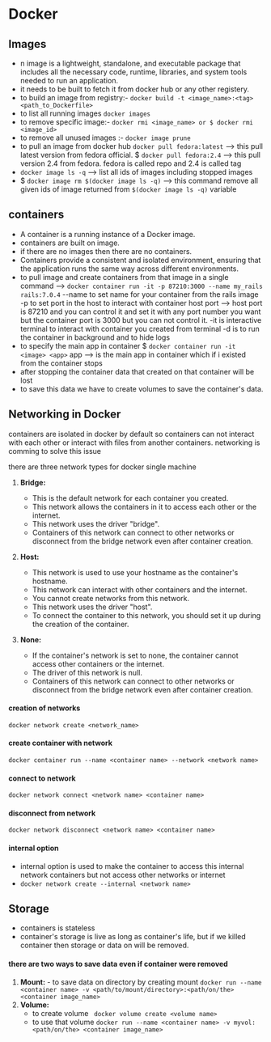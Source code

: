 # Docker 
## Images
  - n image is a lightweight, standalone, and executable package that includes all the necessary code, runtime, libraries, and system tools needed to run an application.
  - it needs to be built to fetch it from docker hub or any other registery.
  - to build an image from registry:-
      ``` docker build -t <image_name>:<tag> <path_to_Dockerfile> ```
  - to list all running images
      ``` docker images ```
  - to remove specific image:-
     ``` docker rmi <image_name> or $ docker rmi <image_id> ```
  - to remove all unused images :-
       ``` docker image prune ```
  - to pull an image from docker hub
     ``` docker pull fedora:latest ``` --> this pull latest version from fedora official. 
    $ ``` docker pull fedora:2.4 ```  --> this pull version 2.4 from fedora.
    fedora is called repo and 2.4 is called tag
  - ``` docker image ls -q ``` --> list all ids of images including stopped images
  - $ ``` docker image rm $(docker image ls -q) ``` --> this command remove all given ids of image returned from ` $(docker image ls -q) ` variable
## containers
  - A container is a running instance of a Docker image.
  - containers are built on image.
  - if there are no images then there are no containers.
  - Containers provide a consistent and isolated environment, ensuring that the application runs the same way across different environments.
  - to pull image and create containers from that image in a single command --> ``` docker container run -it -p 87210:3000 --name my_rails rails:7.0.4 ```
      --name to set name for your container from the rails image
      -p to set port in the host to interact with container host port --> host port is 87210 and you can control it and set it with any port number you want but the container port is 3000 but you can not control it.
      -it is interactive terminal to interact with container you created from terminal
      -d is to run the container in background and to hide logs
  - to specify the main app in container
      $ ``` docker container run -it <image> <app> ```
        app --> is the main app in container which if i existed from the container stops
  - after stopping the container data that created on that container will be lost
  - to save this data we have to create volumes to save the container's data.

    
## Networking in Docker
  containers are isolated in docker by default so containers can not interact with each other or interact with files from another containers.
  networking is comming to solve this issue

  there are three network types for docker single machine

1. **Bridge:**
   - This is the default network for each container you created.
   - This network allows the containers in it to access each other or the internet.
   - This network uses the driver "bridge".
   - Containers of this network can connect to other networks or disconnect from the bridge network even after container creation.

2. **Host:**
   - This network is used to use your hostname as the container's hostname.
   - This network can interact with other containers and the internet.
   - You cannot create networks from this network.
   - This network uses the driver "host".
   - To connect the container to this network, you should set it up during the creation of the container.

3. **None:**
   - If the container's network is set to none, the container cannot access other containers or the internet.
   - The driver of this network is null.
   - Containers of this network can connect to other networks or disconnect from the bridge network even after container creation.


#### creation of networks
  ``` docker network create <network_name> ```
#### create container with network 
  ``` docker container run --name <container name> --network <network name> ```
#### connect to network
  ``` docker network connect <network name> <container name> ```
#### disconnect from network
  ``` docker network disconnect <network name> <container name> ```
#### internal option
  - internal option is used to make the container to access this internal network containers but not access other networks or internet
  - ``` docker network create --internal <network name> ```

## Storage
 - containers is stateless
 - container's storage is live as long as container's life, but if we killed container then storage or data on will be removed.

 #### there are two ways to save data even if container were removed

   1. **Mount:**
     - to save data on directory by creating mount
      ``` docker run --name <container name> -v <path/to/mount/directory>:<path/on/the> <container image_name> ```
   2. **Volume:**
      - to create volume
        ``` docker volume create <volume name>```
      - to use that volume
      ``` docker run --name <container name> -v myvol:<path/on/the> <container image_name> ```
        
